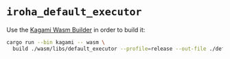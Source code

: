 # `iroha_default_executor`

Use the [Kagami Wasm Builder](../../../crates/iroha_kagami/README.md) in order to build it:

```bash
cargo run --bin kagami -- wasm \
  build ./wasm/libs/default_executor --profile=release --out-file ./defaults/executor.wasm
```
